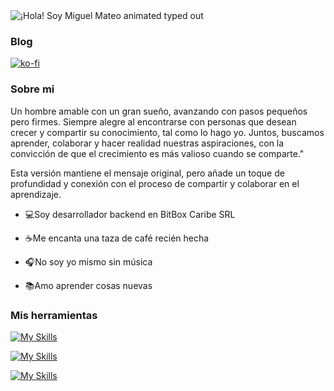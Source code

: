 
  <img src="https://readme-typing-svg.demolab.com?font=Operator+Mono&size=37&duration=2800&pause=2000&color=FAFAFA&center=true&vCenter=true&width=940&height=50&lines=¡Hola+%F0%9F%91%8B%2C+Soy+Miguel+Mateo!" align="middle" alt="¡Hola! Soy Miguel Mateo animated typed out">


### Blog

[![ko-fi](https://ko-fi.com/img/githubbutton_sm.svg)](https://ko-fi.com/W7W6Y5HA2)

### Sobre mi

Un hombre amable con un gran sueño, avanzando con pasos pequeños pero firmes. Siempre alegre al encontrarse con personas que desean crecer y compartir su conocimiento, tal como lo hago yo. Juntos, buscamos aprender, colaborar y hacer realidad nuestras aspiraciones, con la convicción de que el crecimiento es más valioso cuando se comparte."

Esta versión mantiene el mensaje original, pero añade un toque de profundidad y conexión con el proceso de compartir y colaborar en el aprendizaje.

- 💻Soy desarrollador backend en BitBox Caribe SRL

- ☕Me encanta una taza de café recién hecha

- 🎧No soy yo mismo sin música

- 📚Amo aprender cosas nuevas

### Mis herramientas
[![My Skills](https://skillicons.dev/icons?i=git,docker,postgresql)](https://skillicons.dev)

[![My Skills](https://skillicons.dev/icons?i=javascript,typescript,angular)](https://skillicons.dev)

[![My Skills](https://skillicons.dev/icons?i=php,laravel)](https://skillicons.dev)
